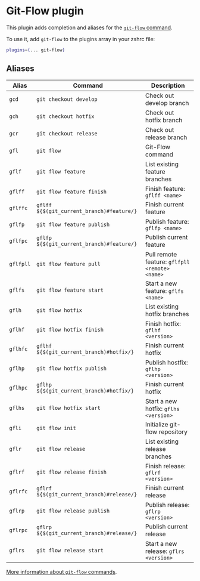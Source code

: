 # Git-Flow plugin

This plugin adds completion and aliases for the [`git-flow` command](https://ghproxy.com/https://github.com/nvie/gitflow).

To use it, add `git-flow` to the plugins array in your zshrc file:

```zsh
plugins=(... git-flow)
```

## Aliases

| Alias     | Command                                   | Description                                    |
| --------- | ----------------------------------------- | ---------------------------------------------- |
| `gcd`     | `git checkout develop`                    | Check out develop branch                       |
| `gch`     | `git checkout hotfix`                     | Check out hotfix branch                        |
| `gcr`     | `git checkout release`                    | Check out release branch                       |
| `gfl`     | `git flow`                                | Git-Flow command                               |
| `gflf`    | `git flow feature`                        | List existing feature branches                 |
| `gflff`   | `git flow feature finish`                 | Finish feature: `gflff <name>`                 |
| `gflffc`  | `gflff ${$(git_current_branch)#feature/}` | Finish current feature                         |
| `gflfp`   | `git flow feature publish`                | Publish feature: `gflfp <name>`                |
| `gflfpc`  | `gflfp ${$(git_current_branch)#feature/}` | Publish current feature                        |
| `gflfpll` | `git flow feature pull`                   | Pull remote feature: `gflfpll <remote> <name>` |
| `gflfs`   | `git flow feature start`                  | Start a new feature: `gflfs <name>`            |
| `gflh`    | `git flow hotfix`                         | List existing hotfix branches                  |
| `gflhf`   | `git flow hotfix finish`                  | Finish hotfix: `gflhf <version>`               |
| `gflhfc`  | `gflhf ${$(git_current_branch)#hotfix/}`  | Finish current hotfix                          |
| `gflhp`   | `git flow hotfix publish`                 | Publish hostfix: `gflhp <version>`             |
| `gflhpc`  | `gflhp ${$(git_current_branch)#hotfix/}`  | Finish current hotfix                          |
| `gflhs`   | `git flow hotfix start`                   | Start a new hotfix: `gflhs <version>`          |
| `gfli`    | `git flow init`                           | Initialize git-flow repository                 |
| `gflr`    | `git flow release`                        | List existing release branches                 |
| `gflrf`   | `git flow release finish`                 | Finish release: `gflrf <version>`              |
| `gflrfc`  | `gflrf ${$(git_current_branch)#release/}` | Finish current release                         |
| `gflrp`   | `git flow release publish`                | Publish release: `gflrp <version>`             |
| `gflrpc`  | `gflrp ${$(git_current_branch)#release/}` | Publish current release                        |
| `gflrs`   | `git flow release start`                  | Start a new release: `gflrs <version>`         |

[More information about `git-flow` commands](https://ghproxy.com/https://github.com/nvie/gitflow/wiki/Command-Line-Arguments).
